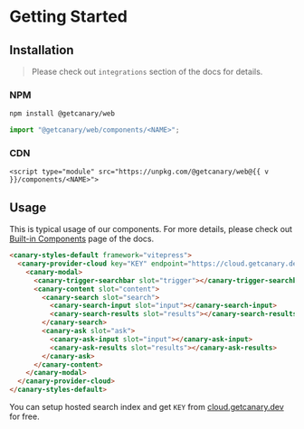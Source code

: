<script setup>
import { data } from '../../../shared.data.js'
const v = data["@getcanary/web"];
</script>

# Getting Started

## Installation

> Please check out `integrations` section of the docs for details.

### NPM

```bash
npm install @getcanary/web
```

```js
import "@getcanary/web/components/<NAME>";
```

### CDN

```html-vue
<script type="module" src="https://unpkg.com/@getcanary/web@{{ v }}/components/<NAME>">
```

## Usage

This is typical usage of our components. For more details, please check out [Built-in Components](/docs/customization/builtin) page of the docs.

```html
<canary-styles-default framework="vitepress">
  <canary-provider-cloud key="KEY" endpoint="https://cloud.getcanary.dev">
    <canary-modal>
      <canary-trigger-searchbar slot="trigger"></canary-trigger-searchbar>
      <canary-content slot="content">
        <canary-search slot="search">
          <canary-search-input slot="input"></canary-search-input>
          <canary-search-results slot="results"></canary-search-results>
        </canary-search>
        <canary-ask slot="ask">
          <canary-ask-input slot="input"></canary-ask-input>
          <canary-ask-results slot="results"></canary-ask-results>
        </canary-ask>
      </canary-content>
    </canary-modal>
  </canary-provider-cloud>
</canary-styles-default>
```

You can setup hosted search index and get `KEY` from [cloud.getcanary.dev](https://cloud.getcanary.dev) for free.

